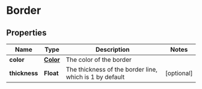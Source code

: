 
# Border

## Properties
Name | Type | Description | Notes
------------ | ------------- | ------------- | -------------
**color** | [**Color**](Color.md) | The color of the border | 
**thickness** | **Float** | The thickness of the border line, which is 1 by default |  [optional]



